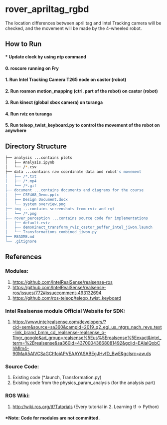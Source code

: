 # rover_apriltag_rgbd
The location differences between april tag and Intel Tracking camera will be checked, and the movement will be made by the 4-wheeled robot.

## How to Run
#### * Update clock by using ntp command 
#### 0. roscore running on Fry
#### 1. Run Intel Tracking Camera T265 node on castor (robot)
#### 2. Run rosmon motion_mapping (ctrl. part of the robot) on castor (robot)
#### 3. Run kinect (global xbox camera) on turanga
#### 4. Run rviz on turanga
#### 5. Run teleop_twist_keyboard.py to control the movement of the robot on anywhere

## Directory Structure
```bash
├── analysis ...contains plots
│   ├── Analysis.ipynb
│   └── /*.csv
├── data ...contains raw coordinate data and robot's movement
│   ├── /*.txt
│   ├── /*.mp4
|   └── /*.gif
├── document ...contains documents and diagrams for the course
│   ├── CSE468_Demo.pptx
│   ├── Design Document.docx
|   └── system overview.png
├── img ...contains screenshots from rviz and rqt
│   └── /*.png
├── rover_perception ...contains source code for implementations
│   ├── default.rviz
│   ├── demoKinect_transform_rviz_castor_puffer_intel_jiwon.launch
|   └── Transformations_combined_jiwon.py
├── README.md
└── .gitignore
```

## References
### Modules:
1.	https://github.com/IntelRealSense/realsense-ros
2.	https://github.com/IntelRealSense/realsense-ros/issues/772#issuecomment-493132694
3.	https://github.com/ros-teleop/teleop_twist_keyboard

### Intel Realsense module Official Website for SDK:
1.	https://www.intelrealsense.com/developers/?cid=sem&source=sa360&campid=2019_q2_egi_us_ntgrs_nach_revs_text-link_brand_bmm_cd_realsense-realsense_o-1lngr_google&ad_group=realsense%5Eus%5Erealsense%5Eexact&intel_term=%2Brealsense&sa360id=43700043668081492&gclid=EAIaIQobChMIm4-90MaA5AIVCSaGCh1oiAPVEAAYASABEgJHvfD_BwE&gclsrc=aw.ds

### Source Code:
1.	Existing code (*.launch, Transformation.py)
2.	Existing code from the physics_param_analysis (for the analysis part)

### ROS Wiki:
1.	http://wiki.ros.org/tf/Tutorials (Every tutorial in 2. Learning tf -> Python)

#### *Note: Code for modules are not committed.
